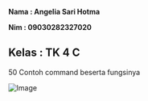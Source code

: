 **Nama   : Angelia Sari Hotma**

**Nim    : 09030282327020**

**Kelas  : TK 4 C**
--
50 Contoh command beserta fungsinya

![Image](https://github.com/user-attachments/assets/550cd60a-77f7-48c1-ac54-5ed956e7ba12)

